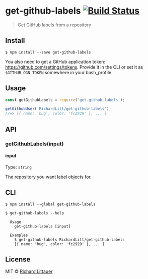 # get-github-labels [![Build Status](https://travis-ci.org/RichardLitt/get-github-labels.svg?branch=master)](https://travis-ci.org/RichardLitt/get-github-labels)

> Get GitHub labels from a repository


## Install

```
$ npm install --save get-github-labels
```

You also need to get a GitHub application token: https://github.com/settings/tokens. Provide it in the CLI or set it as `$GITHUB_OGN_TOKEN` somewhere in your bash_profile.

## Usage

```js
const getGithubLabels = require('get-github-labels');

getGithubUser('RichardLitt/get-github-labels');
//=> [{ name: 'bug', color: 'fc2929' }, ... ]
```


## API

### getGithubLabels(input)

#### input

Type: `string`

The repository you want label objects for.

## CLI

```
$ npm install --global get-github-labels
```

```
$ get-github-labels --help

  Usage
    get-github-labels [input]

  Examples
    $ get-github-labels RichardLitt/get-github-labels
    [{ name: 'bug', color: 'fc2929' }, ... ]
```

## License

MIT © [Richard Littauer](http://burntfen.com)
